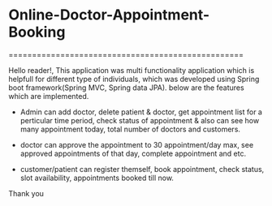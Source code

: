 # Online-Doctor-Appointment-Booking
==================================================

Hello reader!,
This application was multi functionality application which is helpfull for different type of individuals, which was developed using Spring boot framework(Spring MVC, Spring data JPA). below are the features which are implemented.

* Admin can add doctor, delete patient & doctor, get appointment list for a perticular time period, check status of appointment & also can see how many appointment today, total number of doctors and customers.

* doctor can approve the appointment to 30 appointment/day max, see approved appointments of that day, complete appointment and etc.

* customer/patient can register themself, book appointment, check status, slot availability, appointments booked till now.

Thank you
